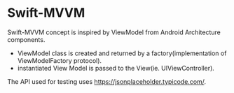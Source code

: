 # Swift-MVVM

Swift-MVVM concept is inspired by ViewModel from Android Architecture components.

- ViewModel class is created and returned by a factory(implementation of ViewModelFactory protocol).
- instantiated View Model is passed to the View(ie. UIViewController).

The API used for testing uses https://jsonplaceholder.typicode.com/.

